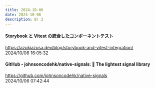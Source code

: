 ```yaml
---
title: 2024-10-06
date: 2024-10-06
description: B! 2
---
```


#### Storybook と Vitest の統合したコンポーネントテスト
https://azukiazusa.dev/blog/storybook-and-vitest-integration/<br>
2024/10/06 16:05:32<br>


#### GitHub - johnsoncodehk/native-signals: 🪽 The lightest signal library
https://github.com/johnsoncodehk/native-signals<br>
2024/10/06 07:42:44<br>


